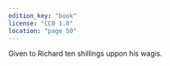 ```yaml
---
edition_key: "book"
license: "CC0 1.0"
location: "page 50"
---
```

Given to Richard ten shillings uppon his wagis.
